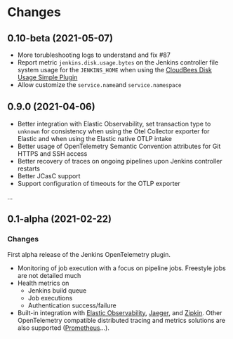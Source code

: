 # Changes

## 0.10-beta (2021-05-07)

* More torubleshooting logs to understand and fix #87
* Report metric `jenkins.disk.usage.bytes` on the Jenkins controller file system usage for the `JENKINS_HOME` when using the [CloudBees Disk Usage Simple Plugin](https://plugins.jenkins.io/cloudbees-disk-usage-simple/)
* Allow customize the `service.name`and `service.namespace`

## 0.9.0 (2021-04-06)

* Better integration with Elastic Observability, set transaction type to `unknown` for consistency when using the Otel Collector exporter for Elastic and when using the Elastic native OTLP intake
* Better usage of OpenTelemetry Semantic Convention attributes for Git HTTPS and SSH access
* Better recovery of traces on ongoing pipelines upon Jenkins controller restarts
* Better JCasC support
* Support configuration of timeouts for the OTLP exporter


...

## 0.1-alpha (2021-02-22)

### Changes

First alpha release of the Jenkins OpenTelemetry plugin.

* Monitoring of job execution with a focus on pipeline jobs. Freestyle jobs are not detailed much
* Health metrics on
    * Jenkins build queue
    * Job executions
    * Authentication success/failure
* Built-in integration with [Elastic Observability](https://www.elastic.co/observability), [Jaeger](https://www.jaegertracing.io/), and [Zipkin](https://zipkin.io/).
  Other OpenTelemetry compatible distributed tracing and metrics solutions are also supported ([Prometheus](https://prometheus.io/)...). 
